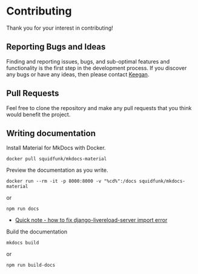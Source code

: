 # Contributing

Thank you for your interest in contributing!

## Reporting Bugs and Ideas

Finding and reporting issues, bugs, and sub-optimal features and functionality is the first step in the development process. If you discover any bugs or have any ideas, then please contact [Keegan](mailto:keeganskeate@gmail.com).

## Pull Requests

Feel free to clone the repository and make any pull requests that you think would benefit the project.

## Writing documentation

Install Material for MkDocs with Docker.

```shell
docker pull squidfunk/mkdocs-material
```

Preview the documentation as you write.

```shell
docker run --rm -it -p 8000:8000 -v "%cd%":/docs squidfunk/mkdocs-material
```

or

```shell
npm run docs
```

* [Quick note - how to fix django-livereload-server import error](https://gist.github.com/hangtwenty/f53b3867db1e33780505ccafd8d2eef0)

Build the documentation

```shell
mkdocs build
```

or

```shell
npm run build-docs
```